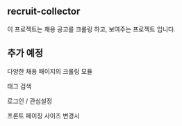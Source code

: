 ## recruit-collector
  이 프로젝트는 채용 공고를 크롤링 하고, 보여주는 프로젝트 입니다.
    
## 추가 예정
  다양한 채용 패이지의 크롤링 모듈
  
  태그 검색
  
  로그인 / 관심설정
  
  프론트 페이징 사이즈 변경시 
